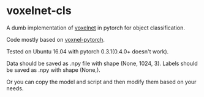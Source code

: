 # voxelnet-cls
A dumb implementation of [voxelnet](https://arxiv.org/abs/1711.06396) in pytorch for object classification.

Code mostly based on [voxnel-pytorch](https://github.com/skyhehe123/VoxelNet-pytorch).

Tested on Ubuntu 16.04 with pytorch 0.3.1(0.4.0+ doesn't work).

Data should be saved as .npy file with shape (None, 1024, 3). Labels should be saved as .npy with shape (None,).

Or you can copy the model and script and then modify them based on your needs.
